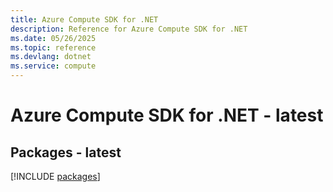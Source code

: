 ```yaml
---
title: Azure Compute SDK for .NET
description: Reference for Azure Compute SDK for .NET
ms.date: 05/26/2025
ms.topic: reference
ms.devlang: dotnet
ms.service: compute
---
```

# Azure Compute SDK for .NET - latest
## Packages - latest
[!INCLUDE [packages](compute-index.md)]